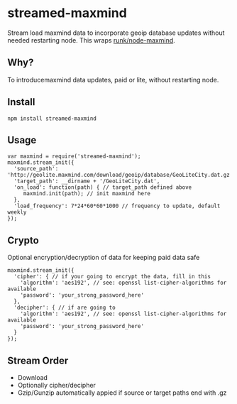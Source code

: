 # streamed-maxmind

Stream load maxmind data to incorporate geoip database updates without needed restarting node.
This wraps [runk/node-maxmind](https://github.com/runk/node-maxmind).

## Why?

To introducemaxmind data updates, paid or lite, without restarting node.

## Install

```
npm install streamed-maxmind
```

## Usage

```
var maxmind = require('streamed-maxmind');
maxmind.stream_init({
  'source_path': 'http://geolite.maxmind.com/download/geoip/database/GeoLiteCity.dat.gz',
  'target_path': __dirname + '/GeoLiteCity.dat',
  'on_load': function(path) { // target_path defined above
     maxmind.init(path); // init maxmind here
  },
  'load_frequency': 7*24*60*60*1000 // frequency to update, default weekly
});
```

## Crypto

Optional encryption/decryption of data for keeping paid data safe

```
maxmind.stream_init({
  'cipher': { // if your going to encrypt the data, fill in this
    'algorithm': 'aes192', // see: openssl list-cipher-algorithms for available
    'password': 'your_strong_password_here'
  },
  'decipher': { // if are going to
    'algorithm': 'aes192', // see: openssl list-cipher-algorithms for available
    'password': 'your_strong_password_here'
  }
});
```

## Stream Order

- Download
- Optionally cipher/decipher
- Gzip/Gunzip automatically appied if source or target paths end with .gz
